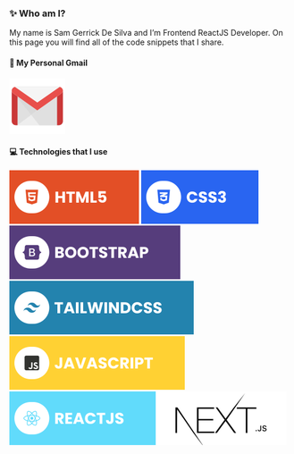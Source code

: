 ### ✨ Who am I?

My name is Sam Gerrick De Silva and I’m Frontend ReactJS Developer. On this page you will find all of the code snippets that I share.

#### 🔗 My Personal Gmail

[![Gmail](./assets/gmail.svg)](mailto:desilva.sam17.sgds@gmail.com)

#### 💻 Technologies that I use

[![HTML5](./assets/html.svg)](https://en.wikipedia.org/wiki/HTML5) [![CSS3](./assets/css.svg)](https://en.wikipedia.org/wiki/CSS) [![Bootstrap](./assets/bootstrap.svg)](<https://en.wikipedia.org/wiki/Bootstrap_(front-end_framework)>) [![TailwindCSS](./assets/tailwind.svg)](https://en.wikipedia.org/wiki/Tailwind_CSS) [![JavaScript](./assets/javascript.svg)](https://en.wikipedia.org/wiki/JavaScript) [![React](./assets/react.svg)](https://en.wikipedia.org/wiki/React)[![NextJS](./assets/next.svg)](https://en.wikipedia.org/wiki/Next.js)
